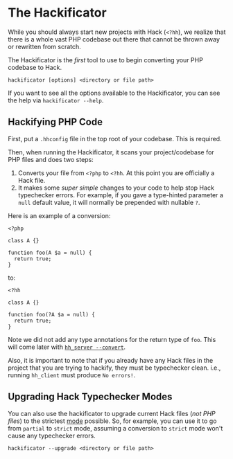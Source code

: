 # The Hackificator

While you should always start new projects with Hack (`<?hh`), we realize that there is a whole vast PHP codebase out there that cannot be thrown away or rewritten from scratch. 

The Hackificator is the *first* tool to use to begin converting your PHP codebase to Hack. 

```
hackificator [options] <directory or file path>
```

If you want to see all the options available to the Hackificator, you can see the help via `hackificator --help`.

## Hackifying PHP Code

First, put a `.hhconfig` file in the top root of your codebase. This is required.

Then, when running the Hackificator, it scans your project/codebase for PHP files and does two steps:

1. Converts your file from `<?php` to `<?hh`. At this point you are officially a Hack file.
2. It makes some *super simple* changes to your code to help stop Hack typechecker errors. For example, if you gave a type-hinted parameter a `null` default value, it will normally be prepended with nullable `?`.

Here is an example of a conversion:

```
<?php

class A {}

function foo(A $a = null) {
  return true;
}
```

to:

```
<?hh

class A {}

function foo(?A $a = null) {
  return true;
}
```

Note we did not add any type annotations for the return type of `foo`. This will come later with [`hh_server --convert`](./hhserver.md#automatic-type-annotations).

Also, it is important to note that if you already have any Hack files in the project that you are trying to hackify, they must be typechecker clean. i.e., running `hh_client` must produce `No errors!`.

## Upgrading Hack Typechecker Modes

You can also use the hackificator to upgrade current Hack files (*not PHP files*) to the strictest [mode](./typechecker/modes.md) possible. So, for example, you can use it to go from `partial` to `strict` mode, assuming a conversion to `strict` mode won't cause any typechecker errors.

```
hackificator --upgrade <directory or file path>
```
